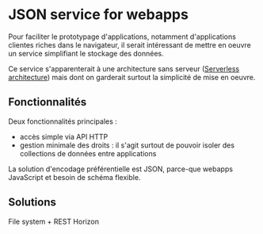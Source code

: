 # JSON service for webapps

Pour faciliter le prototypage d'applications, notamment d'applications clientes riches dans le navigateur, il serait intéressant de mettre en oeuvre un service simplifiant le stockage des données.

Ce service s'apparenterait à une architecture sans serveur ([Serverless architecture](http://martinfowler.com/articles/serverless.html)) mais dont on garderait surtout la simplicité de mise en oeuvre.

## Fonctionnalités

Deux fonctionnalités principales :

- accès simple via API HTTP
- gestion minimale des droits : il s'agit surtout de pouvoir isoler des collections de données entre applications

La solution d'encodage préférentielle est JSON, parce-que webapps JavaScript et besoin de schéma flexible.

## Solutions

File system + REST
Horizon
